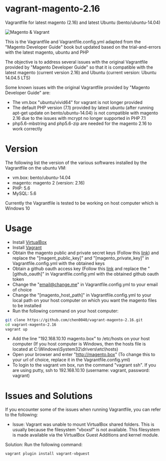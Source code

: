 # vagrant-magento-2.16


Vagrantfile for latest magento (2.16) and latest Ubuntu (bento/ubuntu-14.04)

![Magento & Vagrant](https://cookieflow.files.wordpress.com/2013/07/magento_vagrant.jpg?w=525&h=225)

This is the Vagrantfile and Vagrantfile.config.yml adapted from the "Magento Developer Guide" book but updated based on the trial-and-errors with the latest magento, ubuntu and PHP

The objective is to address several issues with the original Vagrantfile provided by "Magento Developer Guide" so that it is compatible with the latest magento (current version 2.16) and Ubuntu (current version: Ubuntu 14.04.5 LTS)

Some known issues with the original Vagrantfile provided by "Magento Developer Guide" are:

* The vm.box "ubuntu/vivid64" for vagrant is not longer provided
* The default PHP version (7.1) provided by latest ubuntu (after running apt-get update on bento/ubuntu-14.04) is not compatible with magento 2.16 due to the issues with mcrypt no longer supported in PHP 7.1
* php5.6-mbstring and php5.6-zip are needed for the magento 2.16 to work correctly 

# Version

The following list the version of the various softwares installed by the Vagrantfile on the ubuntu VM:

* vm.box: bento/ubuntu-14.04
* magento: magento 2 (version: 2.16)
* PHP: 5.6
* MySQL: 5.6

Currently the Vagrantfile is tested to be working on host computer which is Windows 10

# Usage

* Install [VirtualBox](https://www.virtualbox.org/wiki/Downloads)
* Install [Vagrant](https://www.vagrantup.com/downloads.html)
* Obtain the magento public and private secret keys (Follow this [link](http://devdocs.magento.com/guides/v2.1/install-gde/prereq/connect-auth.html)) and replace the "[magent_public_key]" and "[magento_private_key]" in Vagrantfile.config.yml with the obtained keys
* Obtain a github oauth access key (Follow this [link](https://help.github.com/articles/creating-a-personal-access-token-for-the-command-line/) and replace the "[github_oauth]" in Vagrantfile.config.yml with the obtained github oauth token
* Change the "email@change.me" in Vagrantfile.config.yml to your email of choice
* Change the "[magento_host_path]" in Vagrantfile.config.yml to your local path on your host computer on which you want the magento files to be installed
* Run the following command on your host computer:

```bash
git clone https://github.com/chen0040/vagrant-magento-2.16.git
cd vagrant-magento-2.16
vagrant up
```

* Add the line "192.168.10.10 magento.box" to /etc/hosts on your host computer (If you host computer is Windows, then the hosts file is located at C:\Windows\System32\drivers\etc\hosts)
* Open your browser and enter "http://magento.box" (To change this to your url of choice, replace it in the Vagrantfile.config.yml)
* To login to the vagrant vm box, run the command "vagrant ssh". If you are using putty, ssh to 192.168.10.10 (username: vagrant, password: vagrant)

# Issues and Solutions

If you encounter some of the issues when running Vagrantfile, you can refer to the following:

* Issue: Vagrant was unable to mount VirtualBox shared folders. This is usually because the filesystem "vboxsf" is not available. This filesystem is made available via the VirtualBox Guest Additions and kernel module.

Solution: Run the following command:
          
```bash
vagrant plugin install vagrant-vbguest
```

